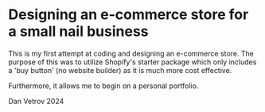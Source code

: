 # Designing an e-commerce store for a small nail business

This is my first attempt at coding and designing an e-commerce store.
The purpose of this was to utilize Shopify's starter package which only includes a 'buy button' (no website builder) as it is much more cost effective.

Furthermore, it allows me to begin on a personal portfolio.

Dan Vetrov 2024
